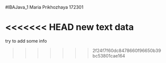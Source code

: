 #IBAJava_1
Maria Prikhozhaya
172301

<<<<<<< HEAD
new text data
=======
try to add some info
>>>>>>> 2f24f7f60dc8478660f96650b39bc53801cae164

